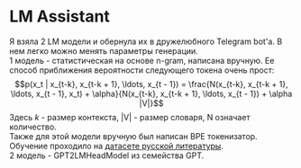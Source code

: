 # LM Assistant
Я взяла 2 LM модели и обернула их в дружелюбного Telegram bot'а. В нем легко можно менять параметры генерации.\
1 модель - статистическая на основе n-gram, написана вручную. Ее способ приближения вероятности следующего токена очень прост:
$$p(x_t | x_{t-k}, x_{t-k + 1}, \ldots, x_{t - 1}) = \frac{N(x_{t-k}, x_{t-k + 1}, \ldots, x_{t - 1}, x_t) + \alpha}{N(x_{t-k}, x_{t-k + 1}, \ldots, x_{t - 1}) +  \alpha |V|}$$ Здесь $k$ - размер контекста, |V| - размер словаря, N означает количество.\
Также для этой модели вручную был написан BPE токенизатор. Обучение проходило на [датасете русской литературы](https://www.kaggle.com/datasets/d0rj3228/russian-literature/data).\
2 модель - GPT2LMHeadModel из семейства GPT.
